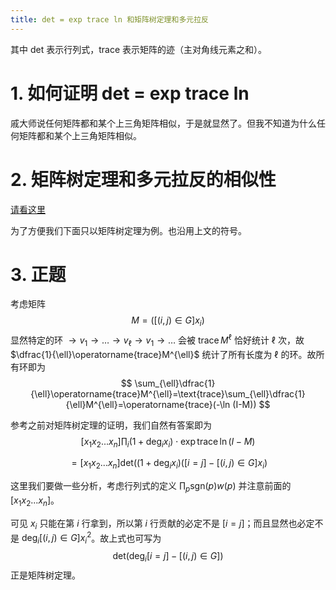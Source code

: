 ```yaml
---
title: det = exp trace ln 和矩阵树定理和多元拉反
---
```


其中 det 表示行列式，trace 表示矩阵的迹（主对角线元素之和）。

# 1. 如何证明 det = exp trace ln

戚大师说任何矩阵都和某个上三角矩阵相似，于是就显然了。但我不知道为什么任何矩阵都和某个上三角矩阵相似。

# 2. 矩阵树定理和多元拉反的相似性

[请看这里](https://xyix.github.io/posts/?page=1&postname=multi-lagrange-inv)

为了方便我们下面只以矩阵树定理为例。也沿用上文的符号。

# 3. 正题

考虑矩阵
$$
M=\left([(i,j)\in G\right]x_i)
$$
显然特定的环 $\rightarrow v_1\rightarrow\ldots\rightarrow v_{\ell}\rightarrow v_1\rightarrow\ldots$ 会被 $\operatorname{trace}M^{\ell}$ 恰好统计 $\ell$ 次，故 $\dfrac{1}{\ell}\operatorname{trace}M^{\ell}$ 统计了所有长度为 $\ell$ 的环。故所有环即为
$$
\sum_{\ell}\dfrac{1}{\ell}\operatorname{trace}M^{\ell}=\text{trace}\sum_{\ell}\dfrac{1}{\ell}M^{\ell}=\operatorname{trace}(-\ln (I-M))
$$

参考之前对矩阵树定理的证明，我们自然有答案即为
$$
[x_1x_2...x_n]\prod_i(1+\text{deg}_ix_i)\cdot\operatorname{exp}\operatorname{trace}\ln(I-M)
$$

$$
=[x_1x_2...x_n]\text{det}((1+\text{deg}_ix_i)([i=j]-[(i,j)\in G]x_i)
$$

这里我们要做一些分析，考虑行列式的定义 $\prod_p\text{sgn}(p)w(p)$ 并注意前面的 $[x_1x_2...x_n]$。

可见 $x_i$ 只能在第 $i$ 行拿到，所以第 $i$ 行贡献的必定不是 $[i=j]$；而且显然也必定不是 $\text{deg}_i[(i,j)\in G]x^2_i$。故上式也可写为
$$
\text{det}(\text{deg}_i[i=j]-[(i,j)\in G])
$$
正是矩阵树定理。